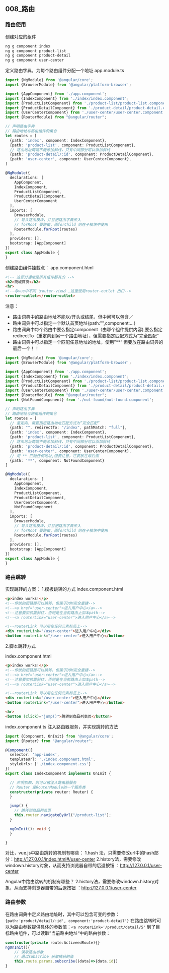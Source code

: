 ## 008_路由


### 路由使用
创建对应的组件
```sh
ng g component index
ng g component product-list
ng g component product-detail
ng g component user-center
```

定义路由字典，为每个路由组件分配一个地址
app.module.ts

```ts
import {NgModule} from '@angular/core';
import {BrowserModule} from '@angular/platform-browser';

import {AppComponent} from './app.component';
import {IndexComponent} from './index/index.component';
import {ProductListComponent} from './product-list/product-list.component';
import {ProductDetailComponent} from './product-detail/product-detail.component';
import {UserCenterComponent} from './user-center/user-center.component';
import {RouterModule} from "@angular/router";

// 声明路由字典
// 路由地址与路由组件的集合
let routes = [
  {path: 'index', component: IndexComponent},
  {path: 'product-list', component: ProductListComponent},
  // 路由地址两端不能添加斜线，只有中间部分可以添加斜线
  {path: 'product-detail/:id', component: ProductDetailComponent},
  {path: 'user-center', component: UserCenterComponent},
]

@NgModule({
  declarations: [
    AppComponent,
    IndexComponent,
    ProductListComponent,
    ProductDetailComponent,
    UserCenterComponent
  ],
  imports: [
    BrowserModule,
    // 导入路由模块，并且把路由字典传入
    // forRoot 要路由，而forChild 则在子模块中使用
    RouterModule.forRoot(routes)
  ],
  providers: [],
  bootstrap: [AppComponent]
})
export class AppModule {
}
```

创建路由组件挂载点：
app.component.html

```html
<!-- 这部分通常是所有组件都有的 -->
<h2>商城首页</h2>
<hr>
<!--与vue中不同（router-view）,这里使用router-outlet 出口-->
<router-outlet></router-outlet>
```

注意：
- 路由词典中的路由地址不能以/开头或结尾，但中间可以包含／
- 路由词典中可以指定一个默认首页地址{path:"",component:...}
- 路由词典中每个路由中要么指定component（由哪个组件提供内容),要么指定redirectTo（重定向到另一个路由地址），但需要指定匹配方式为”完全匹配“
- 路由词典中可以指定一个匹配任意地址的地址，使用”**“ 但要放在路由词典的最后一个！！

```ts
import {NgModule} from '@angular/core';
import {BrowserModule} from '@angular/platform-browser';

import {AppComponent} from './app.component';
import {IndexComponent} from './index/index.component';
import {ProductListComponent} from './product-list/product-list.component';
import {ProductDetailComponent} from './product-detail/product-detail.component';
import {UserCenterComponent} from './user-center/user-center.component';
import {RouterModule} from "@angular/router";
import {NotFoundComponent} from './not-found/not-found.component';

// 声明路由字典
// 路由地址与路由组件的集合
let routes = [
  // 重定向，需要指定路由地址匹配方式为”完全匹配“
  {path: "", redirectTo: "/index", pathMatch: "full"},
  {path: 'index', component: IndexComponent},
  {path: 'product-list', component: ProductListComponent},
  // 路由地址两端不能添加斜线，只有中间部分可以添加斜线
  {path: 'product-detail/:id', component: ProductDetailComponent},
  {path: 'user-center', component: UserCenterComponent},
  // 用 ** 匹配任何地址,但要注意，它要放在最后面
  {path: '**', component: NotFoundComponent}
]

@NgModule({
  declarations: [
    AppComponent,
    IndexComponent,
    ProductListComponent,
    ProductDetailComponent,
    UserCenterComponent,
    NotFoundComponent
  ],
  imports: [
    BrowserModule,
    // 导入路由模块，并且把路由字典传入
    // forRoot 要路由，而forChild 则在子模块中使用
    RouterModule.forRoot(routes)
  ],
  providers: [],
  bootstrap: [AppComponent]
})
export class AppModule {
}
```

### 路由跳转

实现跳转的方案：
1.模板跳转的方式
index.component.html

```html
<p>index works!</p>
<!--传统的超链接可以跳转，但属于DOM完全重建-->
<!--<a href="user-center">进入用户中心</a>-->
<!--注意要加前置斜杠，否则是在当前路由上加本path-->
<!--<a routerLink="user-center">进入用户中心</a>-->

<!--routerLink 可以用在任何元素标签上-->
<div routerLink="/user-center">进入用户中心</div>
<button routerLink="/user-center">进入用户中心</button>
```

2.脚本跳转方式

index.component.html

```html
<p>index works!</p>
<!--传统的超链接可以跳转，但属于DOM完全重建-->
<!--<a href="user-center">进入用户中心</a>-->
<!--注意要加前置斜杠，否则是在当前路由上加本path-->
<!--<a routerLink="user-center">进入用户中心</a>-->

<!--routerLink 可以用在任何元素标签上-->
<div routerLink="/user-center">进入用户中心</div>
<button routerLink="/user-center">进入用户中心</button>

<hr>
<button (click)="jump()">跳转到商品列表页</button>
```

index.component.ts
注入路由器服务，并实现跳转的方法

```ts
import {Component, OnInit} from '@angular/core';
import {Router} from "@angular/router";

@Component({
  selector: 'app-index',
  templateUrl: './index.component.html',
  styleUrls: ['./index.component.css']
})
export class IndexComponent implements OnInit {

  // 声明依赖，则可以被注入路由器服务
  // Router 是RouterModule的一个服务类
  constructor(private router: Router) {
  }

  jump() {
    // 跳转到商品列表页
    this.router.navigateByUrl("/product-list");
  }

  ngOnInit(): void {
  }

}
```

对比，vue.js中路由跳转的机制有哪些：
1.hash 法，只需要修改url中的hash部分：http://127.0.0.1/index.html#/user-center
2.history法，需要修改windown.history对象，从而支持浏览器自带的后退按钮 ：http://127.0.0.1/user-center

Angular中路由跳转的机制有哪些？
2.history法，需要修改windown.history对象，从而支持浏览器自带的后退按钮 ：http://127.0.0.1/user-center

### 路由参数
在路由词典中定义路由地址时，其中可以包含可变的参数：`{path:'product/detail/:id', component:'product-detail'}`
在路由跳转时可以为路由参数提供具体的参数值：`<a routerLink='/product/detail/5'` 到了目标路由组件，可以读取”当前路由地址“中的路由参数：

```ts
constructor(private route:ActiveedRoute){}
ngOnInit(){
    // 读取路由参数
    // 通过subscribe 获取捕获的值
    this.route.params.subscribe((data)=>{data.id})
}
```